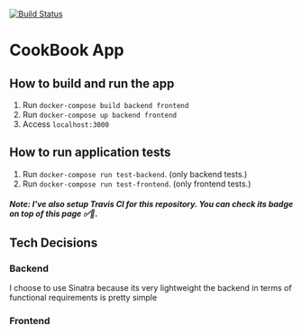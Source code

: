 [![Build Status](https://travis-ci.com/BernardoMG/cookbook.svg?token=zJz33RY7FtoBwrYp4yBw&branch=master)](https://travis-ci.com/BernardoMG/cookbook)

# CookBook App

## How to build and run the app

1. Run `docker-compose build backend frontend`
2. Run `docker-compose up backend frontend`
3. Access `localhost:3000`

## How to run application tests

1. Run `docker-compose run test-backend`. (only backend tests.)
2. Run `docker-compose run test-frontend`. (only frontend tests.)

##### Note: I've also setup Travis CI for this repository. You can check its badge on top of this page ✅🚀.

## Tech Decisions
### Backend
I choose to use Sinatra because its very lightweight the backend in terms of functional requirements is pretty simple 

### Frontend

